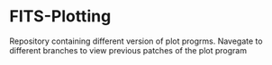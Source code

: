# FITS-Plotting
Repository containing different version of plot progrms.
Navegate to different branches to view previous patches of the plot program
